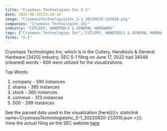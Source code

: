 ```yaml
---
title: "Cryomass Technologies Inc S-1"
date: 2022-06-20T23:20:10
image: "CryomassTechnologiesInc_S-1_20220620-232010.png"
companies: "Cryomass Technologies Inc"
industry: "CUTLERY, HANDTOOLS & GENERAL HARDWARE"
tags: ["Cryomass Technologies Inc","CUTLERY, HANDTOOLS & GENERAL HARDWARE","06-17-2022","S-1"]
forms: "S-1"
---
```

Cryomass Technologies Inc, which is in the Cutlery, Handtools & General Hardware [3420] industry, SEC S-1 filing on June 17, 2022 had 34548 (cleaned) words - 600 were utilized for the visualizations.

Top Words:
1. company - 590 instances
2. shares - 385 instances
3. stock - 360 instances
4. common - 313 instances
5. 000 - 289 instances


See the parsed data used in the visualization [here]({{< staticlink name=CryomassTechnologiesInc_S-1_20220620-232010.json >}}).  
View the actual filing on the SEC website [here](https://www.sec.gov/Archives/edgar/data/1533030/0001213900-22-033454.txt)